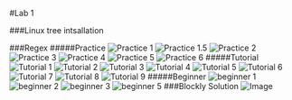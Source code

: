 #Lab 1

###Linux tree intsallation

###Regex
#####Practice
![Practice 1](https://cloud.githubusercontent.com/assets/6782430/12841448/caade5f8-cbb9-11e5-9eaa-e0c0a5143bb4.PNG)
![Practice 1.5](https://cloud.githubusercontent.com/assets/6782430/12841447/caada7b4-cbb9-11e5-8a7a-b85a14f9ca79.PNG)
![Practice 2](https://cloud.githubusercontent.com/assets/6782430/12841449/caaea15a-cbb9-11e5-9207-5672fdcd1262.PNG)
![Practice 3](https://cloud.githubusercontent.com/assets/6782430/12841430/ca99d036-cbb9-11e5-9384-8959a481d1d2.PNG)
![Practice 4](https://cloud.githubusercontent.com/assets/6782430/12841431/ca9a2f90-cbb9-11e5-84f9-6091fc3b10e1.PNG)
![Practice 5](https://cloud.githubusercontent.com/assets/6782430/12841429/ca96a06e-cbb9-11e5-9eb2-e60d777ebd2b.PNG)
![Practice 6](https://cloud.githubusercontent.com/assets/6782430/12841432/ca9adca6-cbb9-11e5-9b35-269df49a8a9d.PNG)
#####Tutorial
![Tutorial 1](https://cloud.githubusercontent.com/assets/6782430/12841437/caa19078-cbb9-11e5-86c9-22fd07200e01.PNG)
![Tutorial 2](https://cloud.githubusercontent.com/assets/6782430/12841440/caa44afc-cbb9-11e5-8d8c-ceaceaef6c47.PNG)
![Tutorial 3](https://cloud.githubusercontent.com/assets/6782430/12841439/caa1fd24-cbb9-11e5-8a70-8241a3ad3a1e.PNG)
![Tutorial 4](https://cloud.githubusercontent.com/assets/6782430/12841443/caa6f7d4-cbb9-11e5-9a89-289b638474ec.PNG)
![Tutorial 5](https://cloud.githubusercontent.com/assets/6782430/12841444/caa89418-cbb9-11e5-9b41-f0aa94812216.PNG)
![Tutorial 6](https://cloud.githubusercontent.com/assets/6782430/12841441/caa643b6-cbb9-11e5-9bda-b3bc7c765406.PNG)
![Tutorial 7](https://cloud.githubusercontent.com/assets/6782430/12841445/caaa8a2a-cbb9-11e5-8e2a-a8ed4af0c26a.PNG)
![Tutorial 8](https://cloud.githubusercontent.com/assets/6782430/12841442/caa6b2ce-cbb9-11e5-8ba7-bed723152f77.PNG)
![Tutorial 9](https://cloud.githubusercontent.com/assets/6782430/12841446/caac1d40-cbb9-11e5-8b5e-51edec837ed0.PNG)
#####Beginner
![beginner 1](https://cloud.githubusercontent.com/assets/6782430/12841433/ca9bb66c-cbb9-11e5-8949-ff49c2b1ee36.PNG)
![beginner 2](https://cloud.githubusercontent.com/assets/6782430/12841434/ca9c1eea-cbb9-11e5-8cfb-d2856249c23a.PNG)
![beginner 3](https://cloud.githubusercontent.com/assets/6782430/12841435/ca9f9e58-cbb9-11e5-9e45-9a463d6d9a57.PNG)
![beginner 5](https://cloud.githubusercontent.com/assets/6782430/12841436/ca9f9c14-cbb9-11e5-843e-f0f9b9903fe5.PNG)
###Blockly Solution
![Image](https://cloud.githubusercontent.com/assets/6782430/12841212/2a4649b2-cbb8-11e5-80e2-e875f31a9cfa.png)
